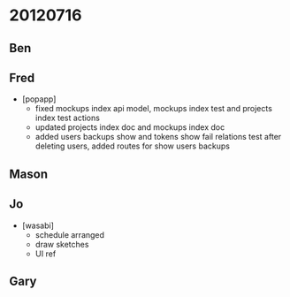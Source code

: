 # 20120716

## Ben



## Fred
- [popapp]
  - fixed mockups index api model, mockups index test and projects index test actions
  - updated projects index doc and mockups index doc
  - added users backups show and tokens show fail relations test after deleting users, added routes for show users backups



## Mason



## Jo
- [wasabi]
  - schedule arranged
  - draw sketches
  - UI ref



## Gary
